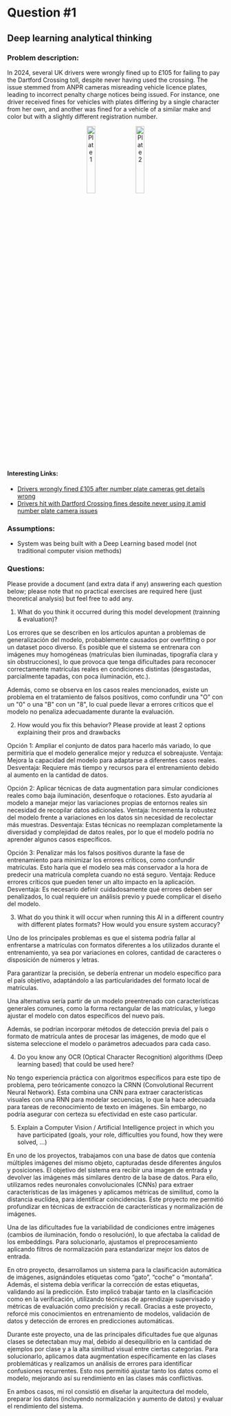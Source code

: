 # Question #1


## Deep learning analytical thinking

### Problem description:

In 2024, several UK drivers were wrongly fined up to £105 for failing to pay the Dartford Crossing toll, despite never having used the crossing. The issue stemmed from ANPR cameras misreading vehicle licence plates, leading to incorrect penalty charge notices being issued. For instance, one driver received fines for vehicles with plates differing by a single character from her own, and another was fined for a vehicle of a similar make and color but with a slightly different registration number.

<div style="text-align: center;">
  <img src="../imagery/plates.png" alt="Plate 1" width="20%" style="display: inline-block; margin-right: 2%;">
  <img src="../imagery/ocr_plates.png" alt="Plate 2" width="20%" style="display: inline-block;">
</div>


#### Interesting Links:
- [Drivers wrongly fined £105 after number plate cameras get details wrong](https://www.inyourarea.co.uk/news/drivers-wrongly-fined-105-after-number-plate-cameras-get-details-wrong)
- [Drivers hit with Dartford Crossing fines despite never using it amid number plate camera issues](https://www.gbnews.com/lifestyle/cars/drivers-fined-dartford-crossing-never-used)


### Assumptions:
- System was being built with a Deep Learning based model (not traditional computer vision methods) 


### Questions:

Please provide a document (and extra data if any) answering each question below; please note that no practical exercises are required here (just theoretical analysis) but feel free to add any.

1. What do you think it occurred during this model development (trainning & evaluation)? 

Los errores que se describen en los artículos apuntan a problemas de generalización del modelo, probablemente causados por overfitting o por un dataset poco diverso.
Es posible que el sistema se entrenara con imágenes muy homogéneas (matrículas bien iluminadas, tipografía clara y sin obstrucciones), lo que provoca que tenga dificultades para reconocer correctamente matrículas reales en condiciones distintas (desgastadas, parcialmente tapadas, con poca iluminación, etc.).

Además, como se observa en los casos reales mencionados, existe un problema en el tratamiento de falsos positivos, como confundir una "O" con un "0" o una "B" con un "8", lo cual puede llevar a errores críticos que el modelo no penaliza adecuadamente durante la evaluación.

2. How would you fix this behavior? Please provide at least 2 options explaining their pros and drawbacks

Opción 1: Ampliar el conjunto de datos para hacerlo más variado, lo que permitiría que el modelo generalice mejor y reduzca el sobreajuste.
Ventaja: Mejora la capacidad del modelo para adaptarse a diferentes casos reales.
Desventaja: Requiere más tiempo y recursos para el entrenamiento debido al aumento en la cantidad de datos.

Opción 2: Aplicar técnicas de data augmentation para simular condiciones reales como baja iluminación, desenfoque o rotaciones. Esto ayudaría al modelo a manejar mejor las variaciones propias de entornos reales sin necesidad de recopilar datos adicionales.
Ventaja: Incrementa la robustez del modelo frente a variaciones en los datos sin necesidad de recolectar más muestras.
Desventaja: Estas técnicas no reemplazan completamente la diversidad y complejidad de datos reales, por lo que el modelo podría no aprender algunos casos específicos.

Opción 3: Penalizar más los falsos positivos durante la fase de entrenamiento para minimizar los errores críticos, como confundir matrículas. Esto haría que el modelo sea más conservador a la hora de predecir una matrícula completa cuando no está seguro.
Ventaja: Reduce errores críticos que pueden tener un alto impacto en la aplicación.
Desventaja: Es necesario definir cuidadosamente qué errores deben ser penalizados, lo cual requiere un análisis previo y puede complicar el diseño del modelo.

3. What do you think it will occur when running this AI in a different country with different plates formats? How would you ensure system accuracy?

Uno de los principales problemas es que el sistema podría fallar al enfrentarse a matrículas con formatos diferentes a los utilizados durante el entrenamiento, ya sea por variaciones en colores, cantidad de caracteres o disposición de números y letras.

Para garantizar la precisión, se debería entrenar un modelo específico para el país objetivo, adaptándolo a las particularidades del formato local de matrículas.

Una alternativa sería partir de un modelo preentrenado con características generales comunes, como la forma rectangular de las matrículas, y luego ajustar el modelo con datos específicos del nuevo país.

Además, se podrían incorporar métodos de detección previa del país o formato de matrícula antes de procesar las imágenes, de modo que el sistema seleccione el modelo o parámetros adecuados para cada caso.

4. Do you know any OCR (Optical Character Recognition) algorithms (Deep learning based) that could be used here?

No tengo experiencia práctica con algoritmos específicos para este tipo de problema, pero teóricamente conozco la CRNN (Convolutional Recurrent Neural Network). Esta combina una CNN para extraer características visuales con una RNN para modelar secuencias, lo que la hace adecuada para tareas de reconocimiento de texto en imágenes. Sin embargo, no podría asegurar con certeza su efectividad en este caso particular.

5. Explain a Computer Vision / Artificial Intelligence project in which you have participated (goals, your role, difficulties you found, how they were solved, ...)

En uno de los proyectos, trabajamos con una base de datos que contenía múltiples imágenes del mismo objeto, capturadas desde diferentes ángulos y posiciones. El objetivo del sistema era recibir una imagen de entrada y devolver las imágenes más similares dentro de la base de datos. Para ello, utilizamos redes neuronales convolucionales (CNNs) para extraer características de las imágenes y aplicamos métricas de similitud, como la distancia euclídea, para identificar coincidencias. Este proyecto me permitió profundizar en técnicas de extracción de características y normalización de imágenes.

Una de las dificultades fue la variabilidad de condiciones entre imágenes (cambios de iluminación, fondo o resolución), lo que afectaba la calidad de los embeddings. Para solucionarlo, ajustamos el preprocesamiento aplicando filtros de normalización para estandarizar mejor los datos de entrada.

En otro proyecto, desarrollamos un sistema para la clasificación automática de imágenes, asignándoles etiquetas como “gato”, “coche” o “montaña”. Además, el sistema debía verificar la corrección de estas etiquetas, validando así la predicción. Esto implicó trabajar tanto en la clasificación como en la verificación, utilizando técnicas de aprendizaje supervisado y métricas de evaluación como precisión y recall. Gracias a este proyecto, reforcé mis conocimientos en entrenamiento de modelos, validación de datos y detección de errores en predicciones automáticas.

Durante este proyecto, una de las principales dificultades fue que algunas clases se detectaban muy mal, debido al desequilibrio en la cantidad de ejemplos por clase y a la alta similitud visual entre ciertas categorías. Para solucionarlo, aplicamos data augmentation específicamente en las clases problemáticas y realizamos un análisis de errores para identificar confusiones recurrentes. Esto nos permitió ajustar tanto los datos como el modelo, mejorando así su rendimiento en las clases más conflictivas.

En ambos casos, mi rol consistió en diseñar la arquitectura del modelo, preparar los datos (incluyendo normalización y aumento de datos) y evaluar el rendimiento del sistema.